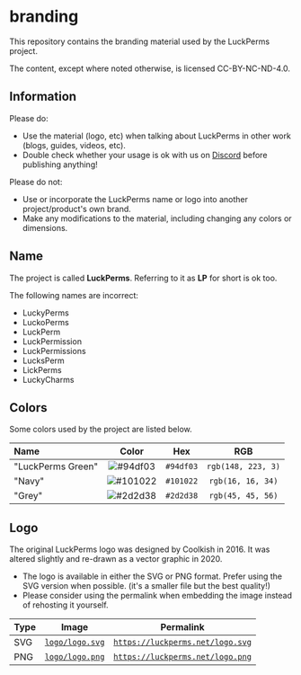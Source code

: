 # branding

This repository contains the branding material used by the LuckPerms project.

The content, except where noted otherwise, is licensed CC-BY-NC-ND-4.0.

## Information

Please do:
* Use the material (logo, etc) when talking about LuckPerms in other work (blogs, guides, videos, etc).
* Double check whether your usage is ok with us on [Discord](https://discord.gg/luckperms) before publishing anything!

Please do not:
* Use or incorporate the LuckPerms name or logo into another project/product's own brand.
* Make any modifications to the material, including changing any colors or dimensions.

## Name

The project is called **LuckPerms**. Referring to it as **LP** for short is ok too.

The following names are incorrect:
* LuckyPerms
* LuckoPerms
* LuckPerm
* LuckPermission
* LuckPermissions
* LucksPerm
* LickPerms
* LuckyCharms

## Colors

Some colors used by the project are listed below.

| Name              |                            Color                                |    Hex    |        RGB         |
| :---------------- | :-------------------------------------------------------------: | :-------: | :----------------: |
| "LuckPerms Green" | ![#94df03](https://via.placeholder.com/30/94df03/000000?text=+) | `#94df03` | `rgb(148, 223, 3)` |
| "Navy"            | ![#101022](https://via.placeholder.com/30/101022/000000?text=+) | `#101022` | `rgb(16, 16, 34)`  |
| "Grey"            | ![#2d2d38](https://via.placeholder.com/30/2d2d38/000000?text=+) | `#2d2d38` | `rgb(45, 45, 56)`  |

## Logo

The original LuckPerms logo was designed by Coolkish in 2016. It was altered slightly and re-drawn as a vector graphic in 2020.

* The logo is available in either the SVG or PNG format. Prefer using the SVG version when possible. (it's a smaller file but the best quality!)
* Please consider using the permalink when embedding the image instead of rehosting it yourself.

| Type | Image                            | Permalink                                                          |
| ---- | -------------------------------- | ------------------------------------------------------------------ |
| SVG  | [`logo/logo.svg`](logo/logo.svg) | [`https://luckperms.net/logo.svg`](https://luckperms.net/logo.svg) |
| PNG  | [`logo/logo.png`](logo/logo.png) | [`https://luckperms.net/logo.png`](https://luckperms.net/logo.png) |
